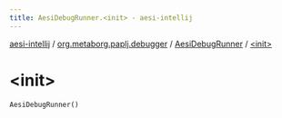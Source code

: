 ```yaml
---
title: AesiDebugRunner.<init> - aesi-intellij
---
```


[aesi-intellij](../../index.html) / [org.metaborg.paplj.debugger](../index.html) / [AesiDebugRunner](index.html) / [&lt;init&gt;](.)

# &lt;init&gt;

`AesiDebugRunner()`